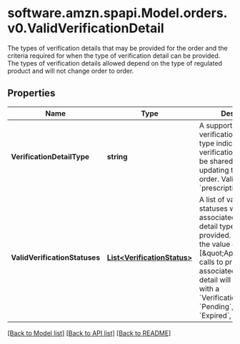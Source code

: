 # software.amzn.spapi.Model.orders.v0.ValidVerificationDetail
The types of verification details that may be provided for the order and the criteria required for when the type of verification detail can be provided. The types of verification details allowed depend on the type of regulated product and will not change order to order.

## Properties

Name | Type | Description | Notes
------------ | ------------- | ------------- | -------------
**VerificationDetailType** | **string** | A supported type of verification detail. The type indicates which verification detail could be shared while updating the regulated order. Valid value: &#x60;prescriptionDetail&#x60;. | 
**ValidVerificationStatuses** | [**List&lt;VerificationStatus&gt;**](VerificationStatus.md) | A list of valid verification statuses where the associated verification detail type may be provided. For example, if the value of this field is [\&quot;Approved\&quot;], calls to provide the associated verification detail will fail for orders with a &#x60;VerificationStatus&#x60; of &#x60;Pending&#x60;, &#x60;Rejected&#x60;, &#x60;Expired&#x60;, or &#x60;Cancelled&#x60;. | 

[[Back to Model list]](../README.md#documentation-for-models) [[Back to API list]](../README.md#documentation-for-api-endpoints) [[Back to README]](../README.md)

